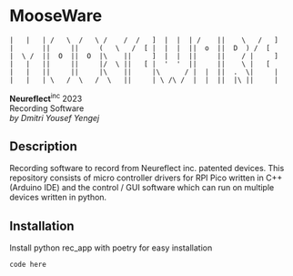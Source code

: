 # MooseWare

```
|   |   | /   \  /   \ /    /  /   ]  |  |  | /    ||    \   /   ]
|       ||     ||     (   \   /  [ |  |  |  ||  o  ||  D  ) /  [  
|  \ /  ||  O  ||  O  |\    ||     ]  |  |  ||     ||    / |     ]
|   |   ||     ||     |/  \ ||   [ |  '  '  ||     ||    \ |   [  
|   |   ||     ||     |\    ||     |\      / |  |  ||  .  \|     |
|   |   | \   /  \   /  \   ||     | \ /\ /  |  |  ||  |\ ||     |
```
**Neureflect**<sup>inc</sup> 2023  
Recording Software  
*by Dmitri Yousef Yengej*

## Description 
Recording software to record from Neureflect inc. patented devices. This repository consists of micro controller drivers for RPI Pico written in C++ (Arduino IDE) and the control / GUI software which can run on multiple devices written in python.

## Installation
Install python rec_app with poetry for easy installation
```
code here
```
